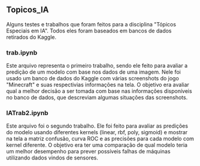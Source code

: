 ## Topicos_IA
Alguns testes e trabalhos que foram feitos para a disciplina "Tópicos Especiais em IA".
Todos eles foram baseados em bancos de dados retirados do Kaggle.

### trab.ipynb
Este arquivo representa o primeiro trabalho, sendo ele feito para avaliar a predição de um modelo com base nos dados de uma imagem. Nele foi usado um banco de dados do Kaggle com várias screenshots do jogo "Minecraft" e suas respectivias informações na tela. O objetivo era avaliar qual a melhor decisão a ser tomada com base nas informações disponíveis no banco de dados, que descreviam algumas situações das screenshots.

### IATrab2.ipynb
Este arquivo foi o segundo trabalho. Ele foi feito para avaliar as predições do modelo usando diferentes kernels (linear, rbf, poly, sigmoid) e mostrar na tela a matriz confusão, curva ROC e as precisões para cada modelo com kernel diferente. O objetivo era ter uma comparação de qual modelo teria um melhor desempenho para prever possíveis falhas de máquinas utilizando dados vindos de sensores.
